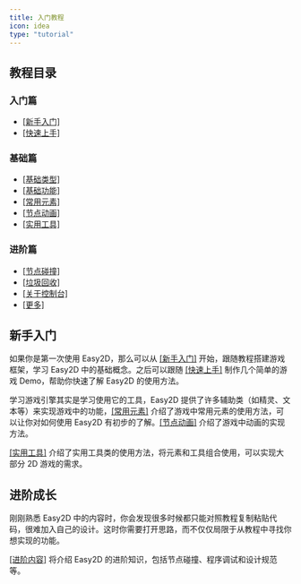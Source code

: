 ```yaml
---
title: 入门教程
icon: idea
type: "tutorial"
---
```


## 教程目录

### 入门篇

- [[新手入门]](/tutorial/quickstart.html)
- [[快速上手]](/tutorial/demo/)

### 基础篇

- [[基础类型]](/tutorial/common/)
- [[基础功能]](/tutorial/base/)
- [[常用元素]](/tutorial/node/)
- [[节点动画]](/tutorial/action/)
- [[实用工具]](/tutorial/utils/)

### 进阶篇

- [[节点碰撞]](/tutorial/advanced/collision.html)
- [[垃圾回收]](/tutorial/advanced/gc.html)
- [[关于控制台]](/tutorial/advanced/console.html)
- [[更多]](/tutorial/advanced/more.html)

## 新手入门

如果你是第一次使用 Easy2D，那么可以从 [[新手入门]](/tutorial/quickstart.html) 开始，跟随教程搭建游戏框架，学习 Easy2D 中的基础概念。之后可以跟随 [[快速上手]](/tutorial/demo/) 制作几个简单的游戏 Demo，帮助你快速了解 Easy2D 的使用方法。

学习游戏引擎其实是学习使用它的工具，Easy2D 提供了许多辅助类（如精灵、文本等）来实现游戏中的功能，[[常用元素]](/tutorial/node) 介绍了游戏中常用元素的使用方法，可以让你对如何使用 Easy2D 有初步的了解。[[节点动画]](/tutorial/action) 介绍了游戏中动画的实现方法。

[[实用工具]](/tutorial/utils/) 介绍了实用工具类的使用方法，将元素和工具组合使用，可以实现大部分 2D 游戏的需求。

## 进阶成长

刚刚熟悉 Easy2D 中的内容时，你会发现很多时候都只能对照教程复制粘贴代码，很难加入自己的设计。这时你需要打开思路，而不仅仅局限于从教程中寻找你想实现的功能。

[[进阶内容]](/tutorial/advanced/) 将介绍 Easy2D 的进阶知识，包括节点碰撞、程序调试和设计规范等。

